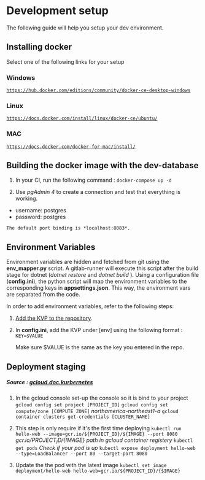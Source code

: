 # Development setup

The following guide will help you setup your dev environment.

## Installing docker

Select one of the following links for your setup

### Windows

[`https://hub.docker.com/editions/community/docker-ce-desktop-windows`](https://hub.docker.com/editions/community/docker-ce-desktop-windows)

### Linux

[`https://docs.docker.com/install/linux/docker-ce/ubuntu/`](https://docs.docker.com/install/linux/docker-ce/ubuntu/)

### MAC

[`https://docs.docker.com/docker-for-mac/install/`](https://docs.docker.com/docker-for-mac/install/)



## Building the docker image with the dev-database

1. In your CI, run the following command : 
`docker-compose up -d `

2. Use *pgAdmin 4* to create a connection and test that everything is working.
- username: postgres
- password: postgres

`The default port binding is *localhost:8083*.`


## Environment Variables

Environment variables are hidden and fetched from git using the **env_mapper.py** script.
A gitlab-runner will execute this script after the build stage for dotnet (*dotnet restore* and *dotnet build* ).
Using a configuration file (**config.ini**), the python script will map the environment variables to the corresponding keys in **appsettings.json**. This way,
the environment vars are separated from the code.

In order to add environment variables, refer to the following steps:
1. [Add the KVP to the repository](https://depot.dinf.usherbrooke.ca/projets/a19/eq10/projet_assurance/projet_assurance_backend/-/settings/ci_cd).
2. In **config.ini**, add the KVP under [env] using the following format :
   `KEY=$VALUE` 

    Make sure $VALUE is the same as the key you entered in the repo.



## Deployment staging
##### Source : [gcloud.doc.kurbernetes](https://cloud.google.com/kubernetes-engine/docs/tutorials/hello-app?hl=fr)

1. In the gcloud console set-up the console so it is bind to your project
 `gcloud config set project [PROJECT_ID]`
 `gcloud config set compute/zone [COMPUTE_ZONE]` *northamerica-northeast1-a*
 `gcloud container clusters get-credentials [CLUSTER_NAME]`

2. This step is only require if it's the first time deploying
 `kubectl run hello-web --image=gcr.io/${PROJECT_ID}/${IMAGE} --port 8080` *gcr.io/${PROJECT_ID}/${IMAGE} path in gcloud container registery*
 `kubectl get pods` *Check if your pod is up*
 `kubectl expose deployment hello-web --type=LoadBalancer --port 80 --target-port 8080`

3. Update the the pod with the latest image
 `kubectl set image deployment/hello-web hello-web=gcr.io/${PROJECT_ID}/{$IMAGE}`


